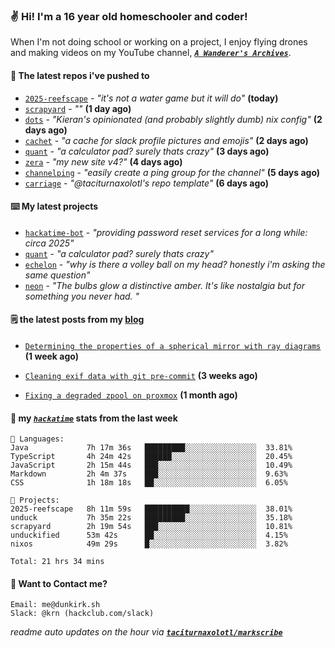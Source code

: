 ### ✌️ Hi! I'm a 16 year old homeschooler and coder!

When I'm not doing school or working on a project, I enjoy flying drones and making videos on my YouTube channel, [**_`A Wanderer's Archives`_**](https://youtube.com/@wanderer.archives).

#### 👷 The latest repos i've pushed to

- [`2025-reefscape`](https://github.com/df1317/2025-reefscape) - _"it's not a water game but it will do"_ **(today)**
- [`scrapyard`](https://github.com/hackclub/scrapyard) - _""_ **(1 day ago)**
- [`dots`](https://github.com/taciturnaxolotl/dots) - _"Kieran's opinionated (and probably slightly dumb) nix config"_ **(2 days ago)**
- [`cachet`](https://github.com/taciturnaxolotl/cachet) - _"a cache for slack profile pictures and emojis"_ **(2 days ago)**
- [`quant`](https://github.com/taciturnaxolotl/quant) - _"a calculator pad? surely thats crazy"_ **(3 days ago)**
- [`zera`](https://github.com/taciturnaxolotl/zera) - _"my new site v4?"_ **(4 days ago)**
- [`channelping`](https://github.com/taciturnaxolotl/channelping) - _"easily create a ping group for the channel"_ **(5 days ago)**
- [`carriage`](https://github.com/taciturnaxolotl/carriage) - _"@taciturnaxolotl's repo template"_ **(6 days ago)**

#### ⌨️ My latest projects

- [`hackatime-bot`](https://github.com/taciturnaxolotl/hackatime-bot) - _"providing password reset services for a long while: circa 2025"_
- [`quant`](https://github.com/taciturnaxolotl/quant) - _"a calculator pad? surely thats crazy"_
- [`echelon`](https://github.com/taciturnaxolotl/echelon) - _"why is there a volley ball on my head? honestly i'm asking the same question"_
- [`neon`](https://github.com/taciturnaxolotl/neon) - _"The bulbs glow a distinctive amber. It's like nostalgia but for something you never had. "_

#### 🗒️ the latest posts from my [blog](https://dunkirk.sh)

- [`Determining the properties of a spherical mirror with ray diagrams`](https://dunkirk.sh/blog/spherical-ray-diagrams/) **(1 week ago)**

- [`Cleaning exif data with git pre-commit`](https://dunkirk.sh/blog/remove-exif-git-hook/) **(3 weeks ago)**

- [`Fixing a degraded zpool on proxmox`](https://dunkirk.sh/blog/degraded-zpool-proxmox/) **(1 month ago)**



#### 📡 my [_`hackatime`_](https://waka.hackclub.com) stats from the last week

```text
💾 Languages:
Java             7h 17m 36s   █████████░░░░░░░░░░░░░░░░  33.81%
TypeScript       4h 24m 42s   ██████░░░░░░░░░░░░░░░░░░░  20.45%
JavaScript       2h 15m 44s   ███░░░░░░░░░░░░░░░░░░░░░░  10.49%
Markdown         2h 4m 37s    ███░░░░░░░░░░░░░░░░░░░░░░  9.63%
CSS              1h 18m 18s   ██░░░░░░░░░░░░░░░░░░░░░░░  6.05%

💼 Projects:
2025-reefscape   8h 11m 59s   ██████████░░░░░░░░░░░░░░░  38.01%
unduck           7h 35m 22s   █████████░░░░░░░░░░░░░░░░  35.18%
scrapyard        2h 19m 54s   ███░░░░░░░░░░░░░░░░░░░░░░  10.81%
unduckified      53m 42s      ██░░░░░░░░░░░░░░░░░░░░░░░  4.15%
nixos            49m 29s      █░░░░░░░░░░░░░░░░░░░░░░░░  3.82%

Total: 21 hrs 34 mins
```

#### 📮 Want to Contact me?

```text
Email: me@dunkirk.sh
Slack: @krn (hackclub.com/slack)
```

_readme auto updates on the hour via [**`taciturnaxolotl/markscribe`**](https://github.com/taciturnaxolotl/markscribe)_
